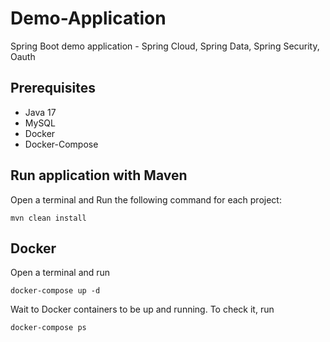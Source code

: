 # Demo-Application
Spring Boot demo application - Spring Cloud, Spring Data, Spring Security, Oauth 


## Prerequisites
* Java 17
* MySQL
* Docker
* Docker-Compose

## Run application with Maven

Open a terminal and Run the following command for each project:

  `mvn clean install`

## Docker

Open a terminal and run

  `docker-compose up -d`

Wait to Docker containers to be up and running. To check it, run

`docker-compose ps`
